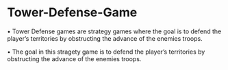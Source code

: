 # Tower-Defense-Game

• Tower Defense games are strategy games where the goal is to defend the player’s territories by obstructing the advance of the enemies troops.

• The goal in this stragety game is to defend the player’s territories by obstructing the advance of the enemies troops.
  
